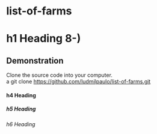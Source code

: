 # list-of-farms

# h1 Heading 8-)
## Demonstration
 Clone the source code into your computer. <br>
 a  git clone https://github.com/ludmilpaulo/list-of-farms.git
#### h4 Heading
##### h5 Heading
###### h6 Heading
